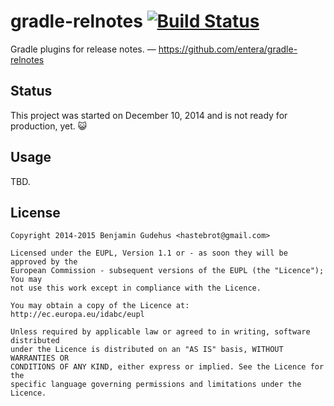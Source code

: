 # gradle-relnotes [![Build Status](https://travis-ci.org/entera/gradle-relnotes.svg?branch=master)](https://travis-ci.org/entera/gradle-relnotes)

Gradle plugins for release notes. &mdash; https://github.com/entera/gradle-relnotes


## Status

This project was started on December 10, 2014 and is not ready for production, yet. :smiley_cat:


## Usage

TBD.


## License

~~~
Copyright 2014-2015 Benjamin Gudehus <hastebrot@gmail.com>

Licensed under the EUPL, Version 1.1 or - as soon they will be approved by the
European Commission - subsequent versions of the EUPL (the "Licence"); You may
not use this work except in compliance with the Licence.

You may obtain a copy of the Licence at:
http://ec.europa.eu/idabc/eupl

Unless required by applicable law or agreed to in writing, software distributed
under the Licence is distributed on an "AS IS" basis, WITHOUT WARRANTIES OR
CONDITIONS OF ANY KIND, either express or implied. See the Licence for the
specific language governing permissions and limitations under the Licence.
~~~
